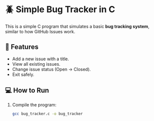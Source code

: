 # 🪲 Simple Bug Tracker in C

This is a simple C program that simulates a basic **bug tracking system**, similar to how GitHub Issues work.

## 🎯 Features
- Add a new issue with a title.
- View all existing issues.
- Change issue status (Open → Closed).
- Exit safely.

## 💻 How to Run
1. Compile the program:
   ```bash
   gcc bug_tracker.c -o bug_tracker
